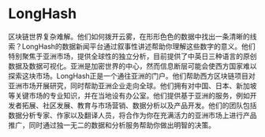 # LongHash

区块链世界复杂难解。他们如何拨开云雾，在形形色色的数据中找出一条清晰的线索？LongHash的数据新闻平台通过叙事性讲述帮助你理解这些数字的意义。他们特别聚焦于亚洲市场，提供全球性的独立分析，目前提供了中英日三种语言的原创数据及数据可视化。亚洲是加密世界的中心，然而信息断层可能会使西方国家难以探索这块市场。LongHash正是一个通往亚洲的门户。他们帮助西方区块链项目对亚洲市场开展研究，同时帮助亚洲企业走向全球。他们拥有对中国、日本、新加坡等关键市场的专业知识，并在当地设有办公室。他们提供基于亚洲的服务，例如开发者拓展、社区发展、教育与市场营销、数据分析以及产品开发。他们的团队包括数据分析专家、作家以及翻译人员，将合作为你在充满活力的亚洲市场上进行产品推广，同时通过独一无二的数据和分析服务帮助你做出明智的决策。
